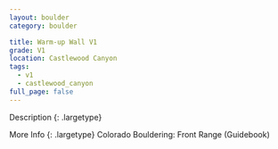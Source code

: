 ```yaml
---
layout: boulder
category: boulder

title: Warm-up Wall V1
grade: V1
location: Castlewood Canyon
tags:
  - v1
  - castlewood_canyon
full_page: false
---
```


Description
{: .largetype}


More Info
{: .largetype}
Colorado Bouldering: Front Range (Guidebook)
